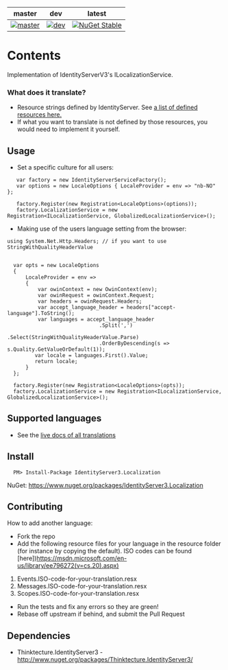 | master | dev | latest |
| --- | --- | --- |
| [![master](https://ci.appveyor.com/api/projects/status/63g2yulmxod35vd1/branch/master?svg=true)](https://ci.appveyor.com/project/JohnKorsnes/identityserver3-contrib-localization/branch/master) | [![dev](https://ci.appveyor.com/api/projects/status/63g2yulmxod35vd1/branch/dev?svg=true)](https://ci.appveyor.com/project/JohnKorsnes/identityserver3-contrib-localization/branch/dev) | [![NuGet Stable](http://img.shields.io/nuget/v/IdentityServer3.Localization.svg?style=flat)](https://www.nuget.org/packages/IdentityServer3.Localization/)|

# Contents
Implementation of IdentityServerV3's ILocalizationService.

### What does it translate?
  - Resource strings defined by IdentityServer. See [a list of defined resources here.](http://johnkors.github.io/IdentityServer3.Contrib.Localization/#/Default)
  - If what you want to translate is not defined by those resources, you would need to implement it yourself.

## Usage

- Set a specific culture for all users:
```
   var factory = new IdentityServerServiceFactory();
   var options = new LocaleOptions { LocaleProvider = env => "nb-NO" };

   factory.Register(new Registration<LocaleOptions>(options));   
   factory.LocalizationService = new Registration<ILocalizationService, GlobalizedLocalizationService>();
```

- Making use of the users language setting from the browser:
```
using System.Net.Http.Headers; // if you want to use StringWithQualityHeaderValue
 

  var opts = new LocaleOptions
  {
      LocaleProvider = env =>
      {
          var owinContext = new OwinContext(env);
          var owinRequest = owinContext.Request;
          var headers = owinRequest.Headers;
          var accept_language_header = headers["accept-language"].ToString();
          var languages = accept_language_header
                              .Split(',')
                              .Select(StringWithQualityHeaderValue.Parse)
                              .OrderByDescending(s => s.Quality.GetValueOrDefault(1));
         var locale = languages.First().Value;
         return locale;
      }
  };
  
  factory.Register(new Registration<LocaleOptions>(opts));
  factory.LocalizationService = new Registration<ILocalizationService, GlobalizedLocalizationService>();

```

## Supported languages
 * See the [live docs of all translations](http://johnkors.github.io/IdentityServer3.Contrib.Localization/)

## Install

```
  PM> Install-Package IdentityServer3.Localization
```

NuGet:
https://www.nuget.org/packages/IdentityServer3.Localization


## Contributing

How to add another language:

 * Fork the repo
 * Add the following resource files for your language in the resource folder (for instance by copying the default). ISO codes can be found [here])https://msdn.microsoft.com/en-us/library/ee796272(v=cs.20).aspx)

  1. Events.ISO-code-for-your-translation.resx
  2. Messages.ISO-code-for-your-translation.resx
  3. Scopes.ISO-code-for-your-translation.resx

 * Run the tests and fix any errors so they are green!
 * Rebase off upstream if behind, and submit the Pull Request

## Dependencies

 * Thinktecture.IdentityServer3 - http://www.nuget.org/packages/Thinktecture.IdentityServer3/
